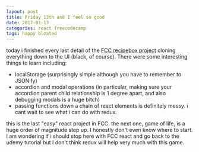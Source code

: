 ```yaml
---
layout: post
title: Friday 13th and I feel so good
date: 2017-01-13
categories: react freecodecamp
tags: happy bloated
---
```


today i finished every last detail of the [FCC recipebox project](http://codepen.io/swyx/pen/xgOVwV) cloning everything down to the UI (black, of course). There were some interesting things to learn including:

- localStorage (surprisingly simple although you have to remember to JSONify)
- accordion and modal operations (in particular, making sure your accordion parent child relationship is 1 degree apart, and also debugging modals is a huge bitch)
- passing functions down a chain of react elements is definitely messy. i cant wait to see what i can do with redux.

this is the last "easy" react project in FCC. the next one, game of life, is a huge order of magnitude step up. I honestly don't even know where to start. I am wondering if i should stop here with FCC react and go back to the udemy tutorial but I don't think redux will help very much with this game.
